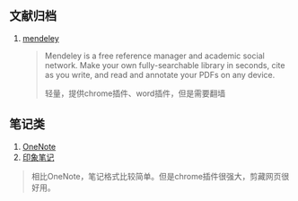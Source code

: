 
## 文献归档

1. [mendeley](https://www.mendeley.com/) 
	> Mendeley is a free reference manager and academic social network. Make your own fully-searchable library in seconds, cite as you write, and read and annotate your PDFs on any device.
	>
	> 轻量，提供chrome插件、word插件，但是需要翻墙
	
## 笔记类

1. [OneNote](https://www.onenote.com/)
2. [印象笔记](https://www.yinxiang.com/)
> 相比OneNote，笔记格式比较简单。但是chrome插件很强大，剪藏网页很好用。